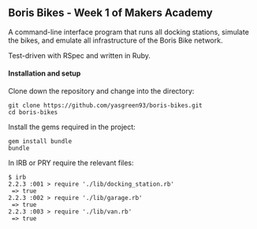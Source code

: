 ## Boris Bikes - Week 1 of Makers Academy

A command-line interface program that runs all docking stations, simulate the bikes, and emulate all infrastructure of the Boris Bike network.

Test-driven with RSpec and written in Ruby.

#### Installation and setup

Clone down the repository and change into the directory:  
```
git clone https://github.com/yasgreen93/boris-bikes.git
cd boris-bikes
```
Install the gems required in the project:  
```
gem install bundle
bundle
```

In IRB or PRY require the relevant files:
```
$ irb
2.2.3 :001 > require './lib/docking_station.rb'
 => true
2.2.3 :002 > require './lib/garage.rb'
 => true
2.2.3 :003 > require './lib/van.rb'
 => true
 ```
